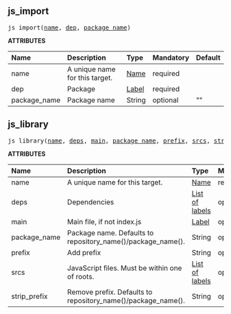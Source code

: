 <!-- Generated with Stardoc: http://skydoc.bazel.build -->

<a id="#js_import"></a>

## js_import

<pre>
js_import(<a href="#js_import-name">name</a>, <a href="#js_import-dep">dep</a>, <a href="#js_import-package_name">package_name</a>)
</pre>



**ATTRIBUTES**


| Name  | Description | Type | Mandatory | Default |
| :------------- | :------------- | :------------- | :------------- | :------------- |
| <a id="js_import-name"></a>name |  A unique name for this target.   | <a href="https://bazel.build/docs/build-ref.html#name">Name</a> | required |  |
| <a id="js_import-dep"></a>dep |  Package   | <a href="https://bazel.build/docs/build-ref.html#labels">Label</a> | required |  |
| <a id="js_import-package_name"></a>package_name |  Package name   | String | optional | "" |


<a id="#js_library"></a>

## js_library

<pre>
js_library(<a href="#js_library-name">name</a>, <a href="#js_library-deps">deps</a>, <a href="#js_library-main">main</a>, <a href="#js_library-package_name">package_name</a>, <a href="#js_library-prefix">prefix</a>, <a href="#js_library-srcs">srcs</a>, <a href="#js_library-strip_prefix">strip_prefix</a>)
</pre>



**ATTRIBUTES**


| Name  | Description | Type | Mandatory | Default |
| :------------- | :------------- | :------------- | :------------- | :------------- |
| <a id="js_library-name"></a>name |  A unique name for this target.   | <a href="https://bazel.build/docs/build-ref.html#name">Name</a> | required |  |
| <a id="js_library-deps"></a>deps |  Dependencies   | <a href="https://bazel.build/docs/build-ref.html#labels">List of labels</a> | optional | [] |
| <a id="js_library-main"></a>main |  Main file, if not index.js   | <a href="https://bazel.build/docs/build-ref.html#labels">Label</a> | optional | None |
| <a id="js_library-package_name"></a>package_name |  Package name. Defaults to repository_name()/package_name().   | String | optional | "" |
| <a id="js_library-prefix"></a>prefix |  Add prefix   | String | optional | "" |
| <a id="js_library-srcs"></a>srcs |  JavaScript files. Must be within one of roots.   | <a href="https://bazel.build/docs/build-ref.html#labels">List of labels</a> | optional | [] |
| <a id="js_library-strip_prefix"></a>strip_prefix |  Remove prefix. Defaults to repository_name()/package_name().   | String | optional | "" |



